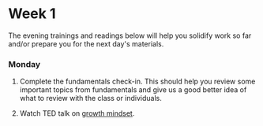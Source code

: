 # Week 1

The evening trainings and readings below will help you solidify work so far and/or prepare you for the next day's materials.

### Monday

1. Complete the fundamentals check-in. This should help you review some important topics from fundamentals and give us a good better idea of what to review with the class or individuals. 

1. Watch TED talk on [growth mindset]().


<!--

### Tuesday

### Wednesday

### Thursday

### Weekend

-->
